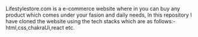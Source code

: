 Lifestylestore.com is a e-commerce website where in you can buy any product which comes under your fasion and daily needs, In this repository I have cloned the website 
using the tech stacks which are as follows:-
html,css,chakraUi,react etc.
